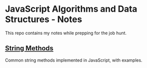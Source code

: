 # JavaScript Algorithms and Data Structures - Notes

This repo contains my notes while prepping for the job hunt.

## [String Methods](string-methods/README.md)

Common string methods implemented in JavaScript, with examples.
